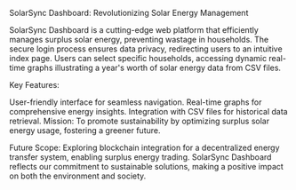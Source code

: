 SolarSync Dashboard: Revolutionizing Solar Energy Management

SolarSync Dashboard is a cutting-edge web platform that efficiently manages surplus solar energy, preventing wastage in households. The secure login process ensures data privacy, redirecting users to an intuitive index page. Users can select specific households, accessing dynamic real-time graphs illustrating a year's worth of solar energy data from CSV files.

Key Features:

User-friendly interface for seamless navigation.
Real-time graphs for comprehensive energy insights.
Integration with CSV files for historical data retrieval.
Mission: To promote sustainability by optimizing surplus solar energy usage, fostering a greener future.

Future Scope: Exploring blockchain integration for a decentralized energy transfer system, enabling surplus energy trading. SolarSync Dashboard reflects our commitment to sustainable solutions, making a positive impact on both the environment and society.
